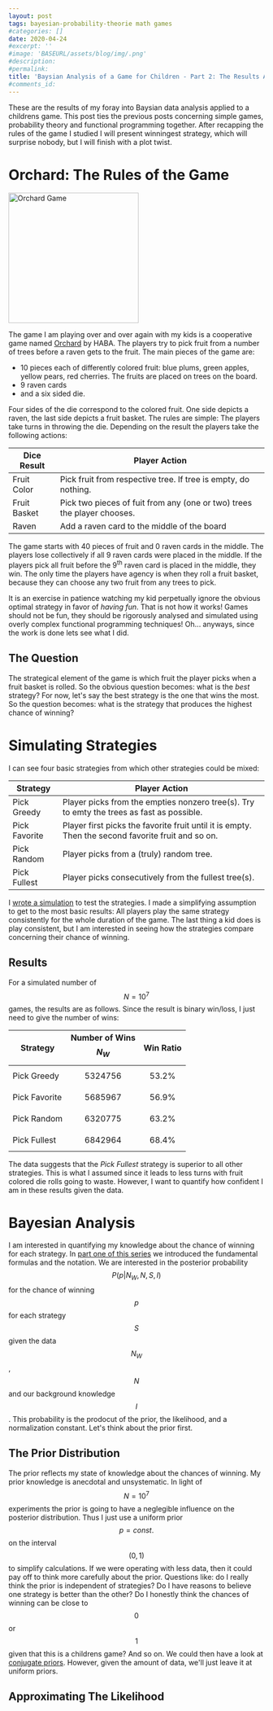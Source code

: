 ```yaml
---
layout: post
tags: bayesian-probability-theorie math games
#categories: []
date: 2020-04-24
#excerpt: ''
#image: 'BASEURL/assets/blog/img/.png'
#description:
#permalink:
title: 'Baysian Analysis of a Game for Children - Part 2: The Results And The Twist'
#comments_id: 
---
```


These are the results of my foray into Baysian data analysis applied to a childrens game. This post ties the previous posts concerning simple games, probability theory and functional programming together. After recapping the rules of the game I studied I will present winningest strategy, which will surprise nobody, but I will finish with a plot twist.

# Orchard: The Rules of the Game
 <img width="256" alt="Orchard Game" src="/blog/images/orchard/orchard-box.png">

 The game I am playing over and over again with my kids is a cooperative game named [Orchard](https://www.haba.de/en_GB/orchard--003103) by HABA. The players try to pick fruit from a number of trees before a raven gets to the fruit. The main pieces of the game are:

 * 10 pieces each of differently colored fruit: blue plums, green apples, yellow pears, red cherries. The fruits are placed on trees on the board.
 * 9 raven cards
 * and a six sided die.

Four sides of the die correspond to the colored fruit. One side depicts a raven, the last side depicts a fruit basket. The rules are simple: The players take turns in throwing the die. Depending on the result the players take the following actions:

| Dice Result | Player Action                                                           |
|-------------|-------------------------------------------------------------------------|
| Fruit Color | Pick fruit from respective tree. If tree is empty, do nothing.          |
| Fruit Basket| Pick two pieces of fuit from any (one or two) trees the player chooses. |
|  Raven      | Add a raven card to the middle of the board                             |

The game starts with 40 pieces of fruit and 0 raven cards in the middle. The players lose collectively if all 9 raven cards were placed in the middle. If the players pick all fruit before the 9<sup>th</sup> raven card is placed in the middle, they win. The only time the players have agency is when they roll a fruit basket, because they can choose any two fruit from any trees to pick.

It is an exercise in patience watching my kid perpetually ignore the obvious optimal strategy in favor of *having fun*. That is not how it works! Games should not be fun, they should be rigorously analysed and simulated using overly complex functional programming techniques! Oh... anyways, since the work is done lets see what I did.

## The Question
The strategical element of the game is which fruit the player picks when a fruit basket is rolled. So the obvious question becomes: what is the *best* strategy? For now, let's say the best strategy is the one that wins the most. So the question becomes: what is the strategy that produces the highest chance of winning?

# Simulating Strategies
I can see four basic strategies from which other strategies could be mixed:

| Strategy      | Player Action                                                                                      |
|---------------|----------------------------------------------------------------------------------------------------|
| Pick Greedy   | Player picks from the empties nonzero tree(s). Try to emty the trees as fast as possible.          |
| Pick Favorite | Player first picks the favorite fruit until it is empty. Then the second favorite fruit and so on. |
| Pick Random   | Player picks from a (truly) random tree.                                                           |
| Pick Fullest  | Player picks consecutively from the fullest tree(s).                                               |


I [wrote a simulation](https://github.com/geo-ant/orchard) to test the strategies. I made a simplifying assumption to get to the most basic results: All players play the same strategy consistently for the whole duration of the game. The last thing a kid does is play consistent, but I am interested in seeing how the strategies compare concerning their chance of winning.

## Results 
For a simulated number of $$N=10^7$$ games, the results are as follows. Since the result is binary win/loss, I just need to give the number of wins:

| Strategy      | Number of Wins $$N_W$$ | Win Ratio    |
|---------------|------------------------|--------------|
| Pick Greedy   | $$5324756$$            | $$53.2\%$$   |
| Pick Favorite | $$5685967$$            | $$56.9\%$$   |
| Pick Random   | $$6320775$$            | $$63.2\%$$   |
| Pick Fullest  | $$6842964$$            | $$68.4\%$$   |

The data suggests that the *Pick Fullest* strategy is superior to all other strategies. This is what I assumed since it leads to less turns with fruit colored die rolls going to waste. However, I want to quantify how confident I am in these results given the data.

# Bayesian Analysis
I am interested in quantifying my knowledge about the chance of winning for each strategy. In [part one of this series](/blog/2020/02/08/bayesian-game-analysis-part1/) we introduced the fundamental formulas and the notation. We are interested in the posterior probability $$P(p\vert N_W,N,S,I)$$ for the chance of winning $$p$$ for each strategy $$S$$ given the data $$N_W$$, $$N$$ and our background knowledge $$I$$. This probability is the prodocut of the prior, the likelihood, and a normalization constant. Let's think about the prior first.

## The Prior Distribution
The prior reflects my state of knowledge about the chances of winning. My prior knowledge is anecdotal and unsystematic. In light of $$N=10^7$$ experiments the prior is going to have a neglegible influence on the posterior distribution. Thus I just use a uniform prior $$p=const.$$ on the interval $$(0,1)$$ to simplify calculations. If we were operating with less data, then it could pay off to think more carefully about the prior. Questions like: do I really think the prior is independent of strategies? Do I have reasons to believe one strategy is better than the other? Do I honestly think the chances of winning can be close to $$0$$ or $$1$$ given that this is a childrens game? And so on. We could then have a look at [conjugate priors](https://en.wikipedia.org/wiki/Conjugate_prior#Table_of_conjugate_distributions). However, given the amount of data, we'll just leave it at uniform priors.

## Approximating The Likelihood









